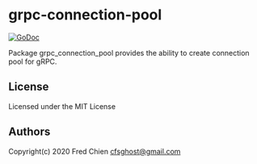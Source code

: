 # grpc-connection-pool

[![GoDoc](https://godoc.org/github.com/cfsghost/grpc-connection-pool?status.svg)](http://godoc.org/github.com/cfsghost/grpc-connection-pool)

Package grpc_connection_pool provides the ability to create connection pool for gRPC.

## License
Licensed under the MIT License

## Authors
Copyright(c) 2020 Fred Chien <cfsghost@gmail.com>
